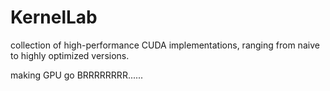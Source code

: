 # KernelLab
collection of high-performance CUDA implementations, ranging from naive to highly optimized versions.

making GPU go BRRRRRRRR......
